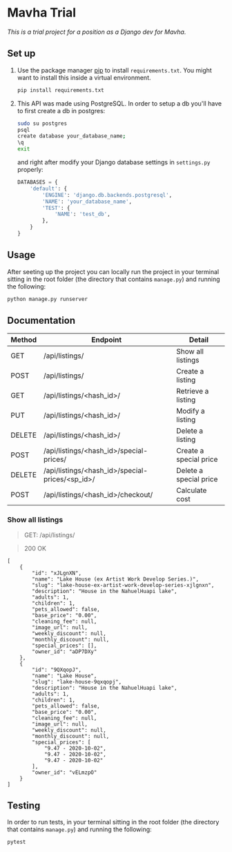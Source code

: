 # Mavha Trial

_This is a trial project for a position as a Django dev for Mavha._

## Set up

1) Use the package manager [pip](https://pip.pypa.io/en/stable/) to install `requirements.txt`. You might want to install this inside a virtual environment.
    ```bash
    pip install requirements.txt
    ```
2) This API was made using PostgreSQL. In order to setup a db you'll have to first create a db in postgres:
    ```bash
    sudo su postgres
    psql
    create database your_database_name;
    \q
    exit
    ```
    and right after modify your Django database settings in `settings.py` properly:
    ```python
    DATABASES = {
        'default': {
            'ENGINE': 'django.db.backends.postgresql',
            'NAME': 'your_database_name',
            'TEST': {
                'NAME': 'test_db',
            },
        }
    }
    ```
## Usage
After seeting up the project you can locally run the project in your terminal sitting in the root folder (the directory that contains `manage.py`) and running the following:

```bash
python manage.py runserver
```

## Documentation

| Method | Endpoint | Detail |
| ------ | ------ | ------ |
| GET | /api/listings/ | Show all listings | 
| POST | /api/listings/ | Create a listing |  
| GET | /api/listings/<hash_id>/ | Retrieve a listing |  
| PUT | /api/listings/<hash_id>/ | Modify a listing |  
| DELETE | /api/listings/<hash_id>/ | Delete a listing |
| POST | /api/listings/<hash_id>/special-prices/ | Create a special price |
| DELETE | /api/listings/<hash_id>/special-prices/<sp_id>/ | Delete a special price |
| POST | /api/listings/<hash_id>/checkout/ | Calculate cost |

### Show all listings

>GET: /api/listings/

>200 OK
```
[
    {
        "id": "xJLgnXN",
        "name": "Lake House (ex Artist Work Develop Series.)",
        "slug": "lake-house-ex-artist-work-develop-series-xjlgnxn",
        "description": "House in the NahuelHuapi lake",
        "adults": 1,
        "children": 1,
        "pets_allowed": false,
        "base_price": "0.00",
        "cleaning_fee": null,
        "image_url": null,
        "weekly_discount": null,
        "monthly_discount": null,
        "special_prices": [],
        "owner_id": "aDP7DXy"
    },
    {
        "id": "9QXqopJ",
        "name": "Lake House",
        "slug": "lake-house-9qxqopj",
        "description": "House in the NahuelHuapi lake",
        "adults": 1,
        "children": 1,
        "pets_allowed": false,
        "base_price": "0.00",
        "cleaning_fee": null,
        "image_url": null,
        "weekly_discount": null,
        "monthly_discount": null,
        "special_prices": [
            "9.47 - 2020-10-02",
            "9.47 - 2020-10-02",
            "9.47 - 2020-10-02"
        ],
        "owner_id": "vELmzpO"
    }
]
```

## Testing
In order to run tests, in your terminal sitting in the root folder (the directory that contains `manage.py`) and running the following:

```bash
pytest
```